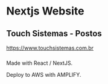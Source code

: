 # Nextjs Website
## Touch Sistemas - Postos

https://www.touchsistemas.com.br

###

Made with React / NextJS.

Deploy to AWS with AMPLIFY.
